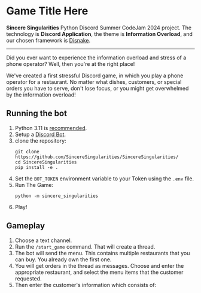 # Game Title Here

**Sincere Singularities** Python Discord Summer CodeJam 2024 project.
The technology is **Discord Application**, the theme is **Information Overload**, and our chosen framework
is [Disnake](https://github.com/DisnakeDev/disnake/).

---

Did you ever want to experience the information overload and stress of a phone operator?
Well, then you're at the right place!

We've created a first stressful Discord game, in which you play a phone operator for a restaurant.
No matter what dishes, customers, or special orders you have to serve, don't lose focus, or you might get overwhelmed by
the information overload!

## Running the bot

1. Python 3.11 is [recommended](https://github.com/DisnakeDev/disnake/pull/1135#issuecomment-1847303628).
2. Setup a [Discord Bot](https://docs.disnake.dev/en/stable/discord.html). <!-- TODO: explain better once we have an idea on how the bot works (e.g. what permissions are required) -->
3. clone the repository:
   ```shell
   git clone https://github.com/SincereSingularities/SincereSingularities/
   cd SincereSingularities
   pip install -e .
   ```
4. Set the `BOT_TOKEN` environment variable to your Token using the `.env` file.
5. Run The Game:
   ```shell
   python -m sincere_singularities
   ```
6. Play!

## Gameplay

1. Choose a text channel.
2. Run the `/start_game` command. That will create a thread.
3. The bot will send the menu. This contains multiple restaurants that you can buy. You already own the first one.
4. You will get orders in the thread as messages. Choose and enter the appropriate restaurant, and select the menu items that the customer requested.
5. Then enter the customer's information which consists of:
